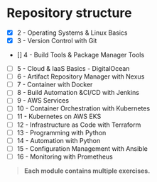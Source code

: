 # Repository structure

- [x] 2 - Operating Systems & Linux Basics
- [x] 3 - Version Control with Git
- [] 4 - Build Tools & Package Manager Tools
- [ ] 5 - Cloud & IaaS Basics - DigitalOcean
- [ ] 6 - Artifact Repository Manager with Nexus
- [ ] 7 - Container with Docker
- [ ] 8 - Build Automation &CI/CD with Jenkins
- [ ] 9 - AWS Services
- [ ] 10 - Container Orchestration with Kubernetes
- [ ] 11 - Kubernetes on AWS EKS
- [ ] 12 - Infrastructure as Code with Terraform
- [ ] 13 - Programming with Python
- [ ] 14 - Automation with Python
- [ ] 15 - Configuration Management with Ansible
- [ ] 16 - Monitoring with Prometheus

> **Each module contains multiple exercises.**
